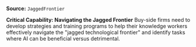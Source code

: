 **Source:** `JaggedFrontier`

**Critical Capability: Navigating the Jagged Frontier**
Buy-side firms need to develop strategies and training programs to help their knowledge workers effectively navigate the "jagged technological frontier" and identify tasks where AI can be beneficial versus detrimental.
